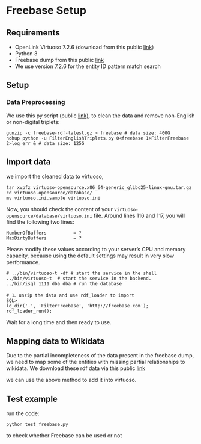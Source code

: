 # Freebase Setup

## Requirements

- OpenLink Virtuoso 7.2.6 (download from this public [link](https://sourceforge.net/projects/virtuoso/files/virtuoso/))
- Python 3
- Freebase dump from this public [link](https://developers.google.com/freebase?hl=en)
- We use version 7.2.6 for the entity ID pattern match search

## Setup

### Data Preprocessing

We use this py script (public [link)](https://github.com/lanyunshi/Multi-hopComplexKBQA/blob/master/code/FreebaseTool/FilterEnglishTriplets.py), to clean the data and remove non-English or non-digital triplets:

```shell
gunzip -c freebase-rdf-latest.gz > freebase # data size: 400G
nohup python -u FilterEnglishTriplets.py 0<freebase 1>FilterFreebase 2>log_err & # data size: 125G
```

## Import data

we import the cleaned data to virtuoso, 

```shell
tar xvpfz virtuoso-opensource.x86_64-generic_glibc25-linux-gnu.tar.gz
cd virtuoso-opensource/database/
mv virtuoso.ini.sample virtuoso.ini
```

Now, you should check the content of your `virtuoso-opensource/database/virtuoso.ini` file. Around lines 116 and 117, you will find the following two lines:

```
NumberOfBuffers          = ?
MaxDirtyBuffers          = ?
```

Please modify these values according to your server’s CPU and memory capacity, because using the default settings may result in very slow performance.


```
# ../bin/virtuoso-t -df # start the service in the shell
../bin/virtuoso-t  # start the service in the backend.
../bin/isql 1111 dba dba # run the database

# 1、unzip the data and use rdf_loader to import
SQL>
ld_dir('.', 'FilterFreebase', 'http://freebase.com'); 
rdf_loader_run(); 
```

Wait for a long time and then ready to use.

## Mapping data to Wikidata

Due to the partial incompleteness of the data present in the freebase dump, we need to map some of the entities with missing partial relationships to wikidata. We download these rdf data via this public [link](https://developers.google.com/freebase?hl=en#freebase-wikidata-mappings)

we can use the above method to add it into virtuoso.

## Test example

run the code:
```
python test_freebase.py
```
to check whether Freebase can be used or not
## 
